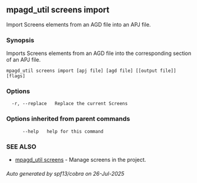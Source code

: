 ## mpagd_util screens import

Import Screens elements from an AGD file into an APJ file.

### Synopsis

Imports Screens elements from an AGD file into the corresponding section of an APJ file.

```
mpagd_util screens import [apj file] [agd file] [[output file]] [flags]
```

### Options

```
  -r, --replace   Replace the current Screens
```

### Options inherited from parent commands

```
      --help   help for this command
```

### SEE ALSO

* [mpagd_util screens](mpagd_util_screens.md)	 - Manage screens in the project.

###### Auto generated by spf13/cobra on 26-Jul-2025
